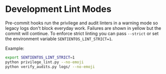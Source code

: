 # Development Lint Modes

Pre-commit hooks run the privilege and audit linters in a warning mode so legacy
logs don't block everyday work. Failures are shown in yellow but the commit will
continue. To enforce strict linting you can pass `--strict` or set the
environment variable `SENTIENTOS_LINT_STRICT=1`.

Example:

```bash
export SENTIENTOS_LINT_STRICT=1
python privilege_lint.py --no-emoji
python verify_audits.py logs/ --no-emoji
```
